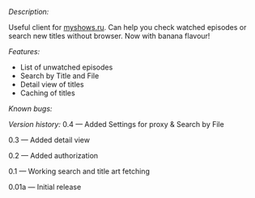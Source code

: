 *Description:*

Useful client for [myshows.ru](http://www.myshows.ru). Can help you check watched episodes or search new titles without browser. Now with banana flavour!

*Features:*
- List of unwatched episodes
- Search by Title and File
- Detail view of titles
- Caching of titles

*Known bugs:*

*Version history:*
0.4 — Added Settings for proxy & Search by File

0.3 — Added detail view

0.2 — Added authorization

0.1 — Working search and title art fetching

0.01a — Initial release
